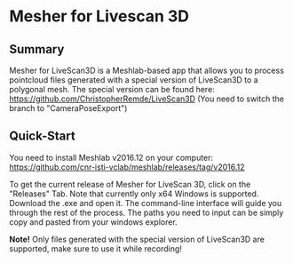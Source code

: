 # Mesher for Livescan 3D

## Summary
Mesher for LiveScan3D is a Meshlab-based app that allows you to process pointcloud files generated with a special version of LiveScan3D to a polygonal mesh. The special version can be found here: https://github.com/ChristopherRemde/LiveScan3D (You need to switch the branch to "CameraPoseExport")
## Quick-Start
You need to install Meshlab v2016.12 on your computer: https://github.com/cnr-isti-vclab/meshlab/releases/tag/v2016.12

To get the current release of Mesher for LiveScan 3D, click on the "Releases" Tab. Note that currently only x64 Windows is supported. Download the .exe and open it. The command-line interface will guide you through the rest of the process. The paths you need to input can be simply copy and pasted from your windows explorer.

**Note!** Only files generated with the special version of LiveScan3D are supported, make sure to use it while recording! 
